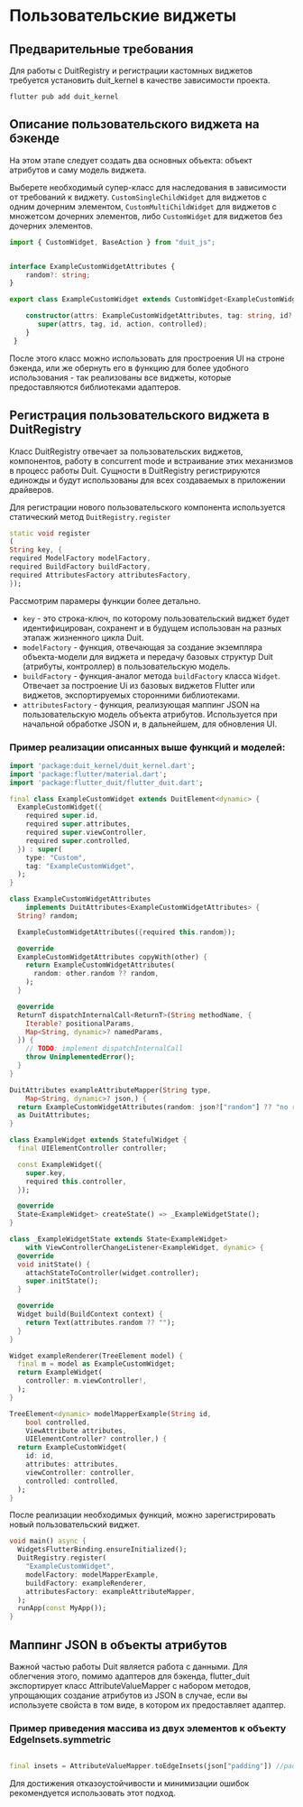 # Пользовательские виджеты

## Предварительные требования

Для работы с DuitRegistry и регистрации кастомных виджетов требуется установить duit_kernel в
качестве зависимости проекта.

```
flutter pub add duit_kernel
```

## Описание пользовательского виджета на бэкенде

На этом этапе следует создать два основных объекта: объект атрибутов и саму модель виджета.

Выберете необходимый супер-класс для наследования в зависимости от требований к
виджету. `CustomSingleChildWidget` для виджетов с одним дочерним элементом, `CustomMultiChildWidget`
для виджетов с множетсом дочерних элементов, либо `CustomWidget` для виджетов без дочерних
элементов.

```typescript
import { CustomWidget, BaseAction } from "duit_js";


interface ExampleCustomWidgetAttributes {
    random?: string;
}

export class ExampleCustomWidget extends CustomWidget<ExampleCustomWidgetAttributes> {

    constructor(attrs: ExampleCustomWidgetAttributes, tag: string, id?: string, action?: BaseAction, controlled?: boolean) {
       super(attrs, tag, id, action, controlled);
    }
 }
```

После этого класс можно использовать для простроения UI на строне бэкенда, или же обернуть его в
функцию для более удобного использования - так реализованы все виджеты, которые предоставляются
библиотеками адаптеров.

## Регистрация пользовательского виджета в DuitRegistry

Класс DuitRegistry отвечает за пользовательских виджетов, компонентов, работу в concurrent mode и
встраивание этих механизмов в процесс работы Duit.
Сущности в DuitRegistry регистрируются единожды и будут использованы для всех создаваемых в
приложении драйверов.

Для регистрации нового пользовательского компонента используется статический
метод `DuitRegistry.register`

```dart
static void register
(
String key, {
required ModelFactory modelFactory,
required BuildFactory buildFactory,
required AttributesFactory attributesFactory,
});
```

Рассмотрим парамеры функции более детально.

- `key` - это строка-ключ, по которому пользовательский виджет будет идентифицирован, сохранент и в
  будущем использован на разных этапаж жизненного цикла Duit.
- `modelFactory` - функция, отвечающая за создание экземпляра объекта-модели для виджета и передачу
  базовых структур Duit (атрибуты, контроллер) в пользовательскую модель.
- `buildFactory` - функция-аналог метода `buildFactory` класса `Widget`. Отвечает за построение Ui
  из базовых виджетов Flutter или виджетов, экспортируемых сторонними библиотеками.
- `attributesFactory` - функция, реализующая маппинг JSON на пользовательскую модель объекта
  атрибутов. Используется при начальной обработке JSON и, в дальнейшем, для обновления UI.

### Пример реализации описанных выше функций и моделей:

```dart
import 'package:duit_kernel/duit_kernel.dart';
import 'package:flutter/material.dart';
import 'package:flutter_duit/flutter_duit.dart';

final class ExampleCustomWidget extends DuitElement<dynamic> {
  ExampleCustomWidget({
    required super.id,
    required super.attributes,
    required super.viewController,
    required super.controlled,
  }) : super(
    type: "Custom",
    tag: "ExampleCustomWidget",
  );
}

class ExampleCustomWidgetAttributes
    implements DuitAttributes<ExampleCustomWidgetAttributes> {
  String? random;

  ExampleCustomWidgetAttributes({required this.random});

  @override
  ExampleCustomWidgetAttributes copyWith(other) {
    return ExampleCustomWidgetAttributes(
      random: other.random ?? random,
    );
  }

  @override
  ReturnT dispatchInternalCall<ReturnT>(String methodName, {
    Iterable? positionalParams,
    Map<String, dynamic>? namedParams,
  }) {
    // TODO: implement dispatchInternalCall
    throw UnimplementedError();
  }
}

DuitAttributes exampleAttributeMapper(String type,
    Map<String, dynamic>? json,) {
  return ExampleCustomWidgetAttributes(random: json?["random"] ?? "no random")
  as DuitAttributes;
}

class ExampleWidget extends StatefulWidget {
  final UIElementController controller;

  const ExampleWidget({
    super.key,
    required this.controller,
  });

  @override
  State<ExampleWidget> createState() => _ExampleWidgetState();
}

class _ExampleWidgetState extends State<ExampleWidget>
    with ViewControllerChangeListener<ExampleWidget, dynamic> {
  @override
  void initState() {
    attachStateToController(widget.controller);
    super.initState();
  }

  @override
  Widget build(BuildContext context) {
    return Text(attributes.random ?? "");
  }
}

Widget exampleRenderer(TreeElement model) {
  final m = model as ExampleCustomWidget;
  return ExampleWidget(
    controller: m.viewController!,
  );
}

TreeElement<dynamic> modelMapperExample(String id,
    bool controlled,
    ViewAttribute attributes,
    UIElementController? controller,) {
  return ExampleCustomWidget(
    id: id,
    attributes: attributes,
    viewController: controller,
    controlled: controlled,
  );
}
```

После реализации необходимых функций, можно зарегистрировать новый пользовательский виджет.

```dart
void main() async {
  WidgetsFlutterBinding.ensureInitialized();
  DuitRegistry.register(
    "ExampleCustomWidget",
    modelFactory: modelMapperExample,
    buildFactory: exampleRenderer,
    attributesFactory: exampleAttributeMapper,
  );
  runApp(const MyApp());
}
```

## Маппинг JSON в объекты атрибутов

Важной частью работы Duit является работа с данными. Для облегчения этого, помимо адаптеров для
бэкенда, flutter_duit экспортирует класс AttributeValueMapper с набором методов, упрощающих создание
атрибутов из JSON в случае, если вы используете свойста в том виде, в котором их предоставляет
адаптер.

### Пример приведения массива из двух элементов к объекту EdgeInsets.symmetric

```dart

final insets = AttributeValueMapper.toEdgeInsets(json["padding"]) //padding: [16, 16];
```

Для достижения отказоустойчивости и минимизации ошибок рекомендуется использовать этот подход.